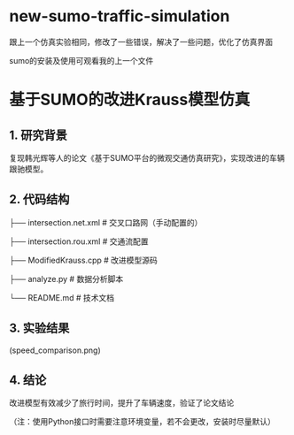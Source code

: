 # new-sumo-traffic-simulation

跟上一个仿真实验相同，修改了一些错误，解决了一些问题，优化了仿真界面

sumo的安装及使用可观看我的上一个文件

# 基于SUMO的改进Krauss模型仿真

## 1. 研究背景
复现韩光辉等人的论文《基于SUMO平台的微观交通仿真研究》，实现改进的车辆跟驰模型。

## 2. 代码结构

├── intersection.net.xml # 交叉口路网（手动配置的）

├── intersection.rou.xml # 交通流配置

├── ModifiedKrauss.cpp # 改进模型源码

├── analyze.py # 数据分析脚本

└── README.md # 技术文档

## 3. 实验结果
(speed_comparison.png)

## 4. 结论
改进模型有效减少了旅行时间，提升了车辆速度，验证了论文结论

（注：使用Python接口时需要注意环境变量，若不会更改，安装时尽量默认）
